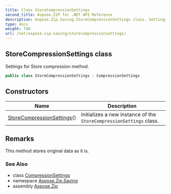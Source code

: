 ```yaml
---
title: Class StoreCompressionSettings
second_title: Aspose.ZIP for .NET API Reference
description: Aspose.Zip.Saving.StoreCompressionSettings class. Settings for Store compression method
type: docs
weight: 740
url: /net/aspose.zip.saving/storecompressionsettings/
---
```

## StoreCompressionSettings class

Settings for Store compression method.

```csharp
public class StoreCompressionSettings : CompressionSettings
```

## Constructors

| Name | Description |
| --- | --- |
| [StoreCompressionSettings](storecompressionsettings/)() | Initializes a new instance of the `StoreCompressionSettings` class. |

## Remarks

This method stores original data as it is.

### See Also

* class [CompressionSettings](../compressionsettings/)
* namespace [Aspose.Zip.Saving](../../aspose.zip.saving/)
* assembly [Aspose.Zip](../../)


